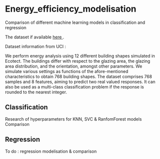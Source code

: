 # Energy_efficiency_modelisation

Comparison of different machine learning models in classification and regression

The dataset if available <a href="https://archive.ics.uci.edu/ml/datasets/energy+efficiency">here </a>.

Dataset information from UCI :

We perform energy analysis using 12 different building shapes simulated in Ecotect. The buildings differ with respect to the glazing area, the glazing area distribution, and the orientation, amongst other parameters. We simulate various settings as functions of the afore-mentioned characteristics to obtain 768 building shapes. The dataset comprises 768 samples and 8 features, aiming to predict two real valued responses. It can also be used as a multi-class classification problem if the response is rounded to the nearest integer.


## Classification

Research of hyperparameters for KNN, SVC & RanfomForest models
Comparison

## Regression

To do : regression modelisation & comparison
